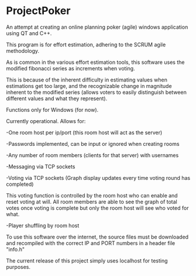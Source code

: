 # ProjectPoker
An attempt at creating an online planning poker (agile) windows application using QT and C++.


This program is for effort estimation, adhering to the SCRUM agile methodology.


As is common in the various effort estimation tools, this software uses the modified fibonacci series as increments when voting.
 
 
 This is because of the inherent difficulty in estimating values when estimations get too large, and the recognizable change in magnitude   inherent to the modified series (allows voters to easily distinguish between different values and what they represent).

Functions only for Windows (for now).


Currently operational. Allows for:

-One room host per ip/port (this room host will act as the server)

-Passwords implemented, can be input or ignored when creating rooms

-Any number of room members (clients for that server) with usernames

-Messaging via TCP sockets

-Voting via TCP sockets (Graph display updates every time voting round has completed)

  This voting function is controlled by the room host who can enable and reset voting at will.
  All room members are able to see the graph of total votes once voting is complete but only the room host will see who voted for what. 

-Player shuffling by room host


To use this software over the internet, the source files must be downloaded and recompiled with the correct IP and PORT numbers in a header file "info.h"

The current release of this project simply uses localhost for testing purposes.
